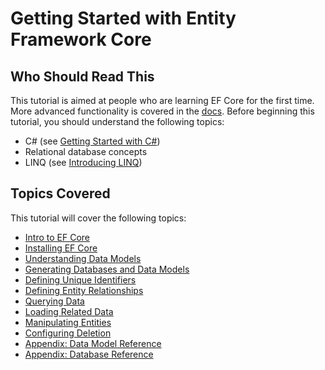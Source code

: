 # Getting Started with Entity Framework Core

## Who Should Read This

This tutorial is aimed at people who are learning EF Core for the first time. More advanced functionality is covered in the [docs](https://docs.microsoft.com/en-us/ef/). Before beginning this tutorial, you should understand the following topics: 

- C# (see [Getting Started with C#](https://www.microsoft.com/net/tutorials/csharp/getting-started)) 
- Relational database concepts 
- LINQ (see  [Introducing LINQ](https://www.microsoft.com/net/tutorials/csharp/getting-started/linq)) 
 

## Topics Covered

This tutorial will cover the following topics:

- [Intro to EF Core](intro-to-ef-core.md)
- [Installing EF Core](installing-ef-core.md)
- [Understanding Data Models](understanding-data-models.md)
- [Generating Databases and Data Models](generating-databases-and-data-models.md)
- [Defining Unique Identifiers](defining-unique-identifiers.md)
- [Defining Entity Relationships](defining-entity-relationships.md)
- [Querying Data](querying.md)
- [Loading Related Data](loading-related-data.md)
- [Manipulating Entities](manipulating-entities.md)
- [Configuring Deletion](configuring-deletion.md)
- [Appendix: Data Model Reference](tutorial-model-reference.md)
- [Appendix: Database Reference](tutorial-database-reference.md)
